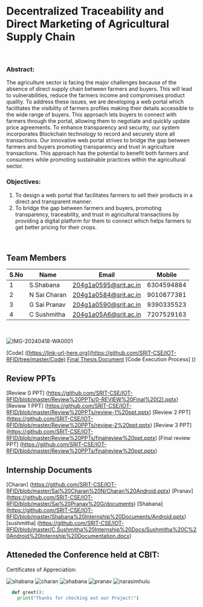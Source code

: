 
# Decentralized Traceability and Direct Marketing of Agricultural Supply Chain



<br>

 ### Abstract: 
  The agriculture sector is facing the major challenges because of the absence of direct supply chain between farmers and buyers. This will lead to vulnerabilities, reduce the farmers income and compromises product quality. To address these issues, we are developing a web portal which facilitates the visibility of farmers profiles making their details accessible to the wide range of buyers. This approach lets buyers to connect with farmers through the portal, allowing them to negotiate and quickly update price agreements.
		To enhance transparency and security, our system incorporates Blockchain technology to record and securely store all transactions. Our innovative web portal strives to bridge the gap between farmers and buyers promoting transparency and trust in agriculture transactions. This approach has the potential to benefit both farmers and consumers while promoting sustainable practices within the agricultural sector.


 ### Objectives:
1. To design a web portal that facilitates farmers to sell their products in a direct and transparent manner.
2. To bridge the gap between farmers and buyers, promoting transparency, traceability, and trust in agricultural transactions by providing a digital platform for them to connect which helps farmers to get better pricing for their crops.



  <br>


## Team Members
 S.No| Name     | Email          |Mobile
 --| -------- | -------------- |------
 1| S.Shabana | 204g1a0595@srit.ac.in |6304594884
 2| N Sai Charan | 204g1a0584@srit.ac.in |9010877381
 3|G Sai Pranav | 204g1a0590@srit.ac.in|9390335523
 4|C Sushmitha |204g1a05A6@srit.ac.in|7207529163
<br>

![IMG-20240418-WA0001](https://github.com/SRIT-CSE/IOT-RFID/assets/95006189/07647da5-9f96-4538-bb1e-b4a5a3217723)



[Code] ([https://link-url-here.org](https://github.com/SRIT-CSE/IOT-RFID/tree/master/Code)
[Final Thesis Document](https://github.com/SRIT-CSE/IOT-RFID/blob/master/Project%20Documentation/Project%20Thesis%20Final.pdf)
[Code Execution Process] ()

## Review PPTs

[Review 0 PPT] (https://github.com/SRIT-CSE/IOT-RFID/blob/master/Review%20PPTs/0-REVIEW%20Final%20(2).pptx)
[Review 1 PPT] (https://github.com/SRIT-CSE/IOT-RFID/blob/master/Review%20PPTs/review-1%20ppt.pptx)
[Review 2 PPT] (https://github.com/SRIT-CSE/IOT-RFID/blob/master/Review%20PPTs/review-2%20ppt.pptx)
[Review 3 PPT] (https://github.com/SRIT-CSE/IOT-RFID/blob/master/Review%20PPTs/finalreview%20ppt.pptx)
[Final review PPT] (https://github.com/SRIT-CSE/IOT-RFID/blob/master/Review%20PPTs/finalreview%20ppt.pptx)

## Internship Documents
[Charan] (https://github.com/SRIT-CSE/IOT-RFID/blob/master/Sai%20Charan%20N/Charan%20Android.pptx)
[Pranav] (https://github.com/SRIT-CSE/IOT-RFID/blob/master/Sai%20Pranav%20G/documents)
[Shabana] (https://github.com/SRIT-CSE/IOT-RFID/blob/master/Shabana%20Internship%20Documents/Android.pptx)
[sushmitha] (https://github.com/SRIT-CSE/IOT-RFID/blob/master/C.Sushmitha%20Internship%20Docs/Sushmitha%20C%20Android%20Internship%20Documentation.docx)


## Atteneded the Conference held at CBIT:
Certificates of Appreciation:

 ![shabana](https://github.com/SRIT-CSE/IOT-RFID/assets/95006189/224e45ac-843c-44d4-a540-3ab5aedce3eb)
![charan](https://github.com/SRIT-CSE/IOT-RFID/assets/95006189/b66d873f-c40d-49f8-8254-cc39a5256adc)
![shabana](https://github.com/SRIT-CSE/IOT-RFID/assets/95006189/6ae8dfec-21fa-4d15-9f40-65d960155f75)
![pranav](https://github.com/SRIT-CSE/IOT-RFID/assets/95006189/d9329914-185f-4e43-b877-482938f7ae7e)
![narasimhulu](https://github.com/SRIT-CSE/IOT-RFID/assets/95006189/302ab284-5224-47e0-9373-0aa605956706)



```python
  def greet():
    print("Thanks for checking out our Project!")
```
